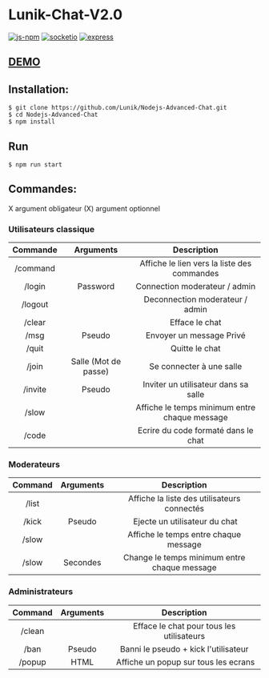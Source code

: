# Lunik-Chat-V2.0

[![js-npm](https://img.shields.io/npm/v/standard.svg?style=flat)](https://npmjs.org/package/standard)
[![socketio](https://img.shields.io/badge/socket.io-v1.4.4%20-green.svg)](http://socket.io/)
[![express](https://img.shields.io/badge/express-v4.13.3%20-green.svg)](http://expressjs.com/)

## [DEMO](http://chat.guillaume-lunik.fr/)

## Installation:
	$ git clone https://github.com/Lunik/Nodejs-Advanced-Chat.git
	$ cd Nodejs-Advanced-Chat
	$ npm install

## Run
	$ npm run start

## Commandes:

X argument obligateur
(X) argument optionnel

### Utilisateurs classique

|Commande | Arguments |  Description |
|:------:|:---------:|:--------------------------------------:|
| /command | | Affiche le lien vers la liste des commandes |
| /login | Password | Connection moderateur / admin |
| /logout | | Deconnection moderateur / admin |
| /clear | | Efface le chat |
| /msg | Pseudo | Envoyer un message Privé |
| /quit |  | Quitte le chat |
| /join | Salle (Mot de passe)| Se connecter à une salle |
| /invite | Pseudo | Inviter un utilisateur dans sa salle |
| /slow | | Affiche le temps minimum entre chaque message |
| /code | | Ecrire du code formaté dans le chat |

### Moderateurs

|Command | Arguments |  Description |
|:------:|:---------:|:--------------------------------------:|
| /list | | Affiche la liste des utilisateurs connectés |
| /kick | Pseudo | Ejecte un utilisateur du chat |
| /slow | | Affiche le temps entre chaque message |
| /slow | Secondes | Change le temps minimum entre chaque message |

### Administrateurs

|Command | Arguments |  Description |
|:------:|:---------:|:--------------------------------------:|
| /clean | | Efface le chat pour tous les utilisateurs |
| /ban | Pseudo | Banni le pseudo + kick l'utilisateur |
| /popup | HTML | Affiche un popup sur tous les ecrans |
